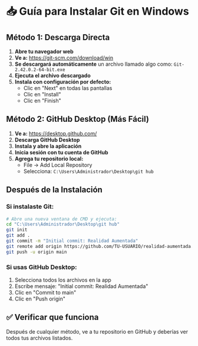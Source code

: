 # 📥 Guía para Instalar Git en Windows

## Método 1: Descarga Directa

1. **Abre tu navegador web**
2. **Ve a:** https://git-scm.com/download/win
3. **Se descargará automáticamente** un archivo llamado algo como: `Git-2.42.0.2-64-bit.exe`
4. **Ejecuta el archivo descargado**
5. **Instala con configuración por defecto:**
   - Clic en "Next" en todas las pantallas
   - Clic en "Install"
   - Clic en "Finish"

## Método 2: GitHub Desktop (Más Fácil)

1. **Ve a:** https://desktop.github.com/
2. **Descarga GitHub Desktop**
3. **Instala y abre la aplicación**
4. **Inicia sesión con tu cuenta de GitHub**
5. **Agrega tu repositorio local:**
   - File → Add Local Repository
   - Selecciona: `C:\Users\Administrador\Desktop\git hub`

## Después de la Instalación

### Si instalaste Git:
```bash
# Abre una nueva ventana de CMD y ejecuta:
cd "C:\Users\Administrador\Desktop\git hub"
git init
git add .
git commit -m "Initial commit: Realidad Aumentada"
git remote add origin https://github.com/TU-USUARIO/realidad-aumentada.git
git push -u origin main
```

### Si usas GitHub Desktop:
1. Selecciona todos los archivos en la app
2. Escribe mensaje: "Initial commit: Realidad Aumentada"
3. Clic en "Commit to main"
4. Clic en "Push origin"

## ✅ Verificar que funciona

Después de cualquier método, ve a tu repositorio en GitHub y deberías ver todos tus archivos listados.
